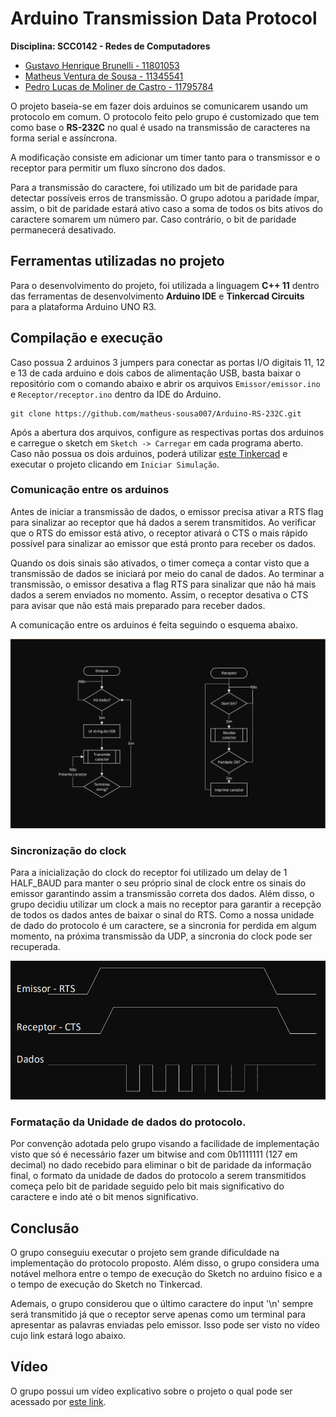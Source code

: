 # Arduino Transmission Data Protocol

**Disciplina: SCC0142 - Redes de Computadores**

 - [Gustavo Henrique Brunelli - 11801053](https://github.com/GBrunelli)
 - [Matheus Ventura de Sousa - 11345541](https://github.com/matheus-sousa007/)
 - [Pedro Lucas de Moliner de Castro - 11795784](https://github.com/pedrolmcastro)

O projeto baseia-se em fazer dois arduinos se comunicarem usando um protocolo em comum. O protocolo feito pelo grupo é customizado que tem como base o **RS-232C** no qual é usado na transmissão de caracteres na forma serial e assíncrona.

A modificação consiste em adicionar um timer tanto para o transmissor e o receptor para permitir um fluxo síncrono dos dados.

Para a transmissão do caractere, foi utilizado um bit de paridade para detectar possíveis erros de transmissão. O grupo adotou a paridade ímpar, assim, o bit de paridade estará ativo caso a soma de todos os bits ativos do caractere somarem um número par. Caso contrário, o bit de paridade permanecerá desativado.

## Ferramentas utilizadas no projeto

Para o desenvolvimento do projeto, foi utilizada a linguagem **C++ 11** dentro das ferramentas de desenvolvimento **Arduino IDE** e **Tinkercad Circuits** para a plataforma Arduino UNO R3.

## Compilação e execução

Caso possua 2 arduinos 3 jumpers para conectar as portas I/O digitais 11, 12 e 13 de cada arduino e dois cabos de alimentação USB, basta baixar o repositório com o comando abaixo e abrir os arquivos `Emissor/emissor.ino` e `Receptor/receptor.ino` dentro da IDE do Arduino.

```
git clone https://github.com/matheus-sousa007/Arduino-RS-232C.git
```

Após a abertura dos arquivos, configure as respectivas portas dos arduinos e carregue o sketch em `Sketch -> Carregar` em cada programa aberto. Caso não possua os dois arduinos, poderá utilizar [este Tinkercad](https://www.tinkercad.com/things/2a1NkF46jcS?sharecode=aAZjLkvQorBfngIxJZ01mImUlqpqjhRwDdd5XMdHzJM) e executar o projeto clicando em `Iniciar Simulação`.

### Comunicação entre os arduinos

Antes de iniciar a transmissão de dados, o emissor precisa ativar a RTS flag para sinalizar ao receptor que há dados a serem transmitidos.
Ao verificar que o RTS do emissor está ativo, o receptor ativará o CTS o mais rápido possível para sinalizar ao emissor que está pronto para receber os dados.

Quando os dois sinais são ativados, o timer começa a contar visto que a transmissão de dados se iniciará por meio do canal de dados. Ao terminar a transmissão, o emissor desativa a flag RTS para sinalizar que não há mais dados a serem enviados no momento. Assim, o receptor desativa o CTS para avisar que não está mais preparado para receber dados.

A comunicação entre os arduinos é feita seguindo o esquema abaixo.

![](./images/esquema.png)

### Sincronização do clock

Para a inicialização do clock do receptor foi utilizado um delay de 1 HALF_BAUD para manter o seu próprio sinal de clock entre os sinais do emissor garantindo assim a transmissão correta dos dados. Além disso, o grupo decidiu utilizar um clock a mais no receptor para garantir a recepção de todos os dados antes de baixar o sinal do RTS. Como a nossa unidade de dado do protocolo é um caractere, se a sincronia for perdida em algum momento, na próxima transmissão da UDP, a sincronia do clock pode ser recuperada.

![](./images/sinais.png)

### Formatação da Unidade de dados do protocolo.

Por convenção adotada pelo grupo visando a facilidade de implementação visto que só é necessário fazer um bitwise and com 0b1111111 (127 em decimal) no dado recebido para eliminar o bit de paridade da informação final, o formato da unidade de dados do protocolo a serem transmitidos começa pelo bit de paridade seguido pelo bit mais significativo do caractere e indo até o bit menos significativo. 

## Conclusão

O grupo conseguiu executar o projeto sem grande dificuldade na implementação do protocolo proposto. Além disso, o grupo considera uma notável melhora entre o tempo de execução do Sketch no arduino físico e a o tempo de execução do Sketch no Tinkercad.

Ademais, o grupo considerou que o último caractere do input '\n' sempre será transmitido já que o receptor serve apenas como um terminal para apresentar as palavras enviadas pelo emissor. Isso pode ser visto no vídeo cujo link estará logo abaixo.


## Vídeo

O grupo possui um vídeo explicativo sobre o projeto o qual pode ser acessado por [este link](https://youtu.be/RlWI3TtgbQQ). 

